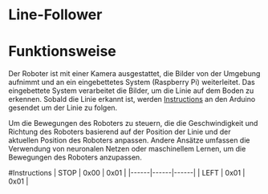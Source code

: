 # Line-Follower

# Funktionsweise
Der Roboter ist mit einer Kamera ausgestattet, die Bilder von der Umgebung aufnimmt und an ein eingebettetes System (Raspberry Pi) weiterleitet. Das eingebettete System verarbeitet die Bilder, um die Linie auf dem Boden zu erkennen. Sobald die Linie erkannt ist, werden [Instructions](#Instructions) an den Arduino gesendet um der Linie zu folgen.

Um die Bewegungen des Roboters zu steuern, die die Geschwindigkeit und Richtung des Roboters basierend auf der Position der Linie und der aktuellen Position des Roboters anpassen. Andere Ansätze umfassen die Verwendung von neuronalen Netzen oder maschinellem Lernen, um die Bewegungen des Roboters anzupassen.

#Instructions
| STOP | 0x00 | 0x01 | 
|------|------|------|
| LEFT | 0x01 | 0x01 |

